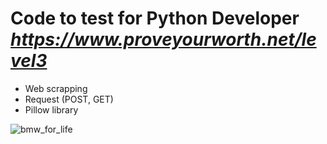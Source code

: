 # Code to test for Python Developer *https://www.proveyourworth.net/level3*

* Web scrapping
* Request (POST, GET)
* Pillow library


![bmw_for_life](https://user-images.githubusercontent.com/40075601/169727072-f082a235-03ad-48f1-9a00-1d4afba8a8b1.jpg)
